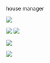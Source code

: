 house manager

![](https://i.imgur.com/8sEc6ie.jpeg)

![](https://i.imgur.com/taYLdat.jpeg)
![](https://i.imgur.com/fhWEydQ.png)

![](https://i.imgur.com/0HaXIOF.png)

![](https://i.imgur.com/SbmmSy6.png)